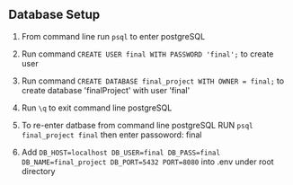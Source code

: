 ## Database Setup 

1. From command line run `psql` to enter postgreSQL

2. Run command `CREATE USER final WITH PASSWORD 'final';` to create user

3. Run command `CREATE DATABASE final_project WITH OWNER = final;` to create database 'finalProject' with user 'final'

4. Run `\q` to exit command line postgreSQL

5. To re-enter datbase from command line postgreSQL RUN `psql final_project final` then enter passoword: final

5. Add `DB_HOST=localhost
        DB_USER=final
        DB_PASS=final
        DB_NAME=final_project
        DB_PORT=5432
        PORT=8080`
   into .env under root directory
